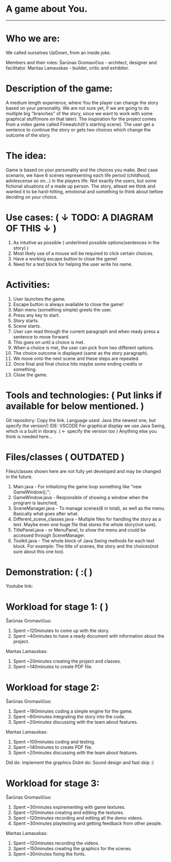# A game about You. 
-----------------
# Who we are:
We called ourselves UpDown, from an inside joke. 

Members and their roles:
Šarūnas Gromavičius - architect, designer and facilitator.
Mantas Lamauskas - builder, critic and exhibitor.

# Description of the game:

A medium length experience, where You the player can change the story based on your personality.
We are not sure yet, if we are going to do multiple big "branches" of the story, since
we want to work with some graphical stuff(more on that later). The inspiration for the project
comes from a video game called Firewatch(it's starting scene). The user get a sentence to continue
the story or gets two choices which change the outcome of the story. 

# The idea:

Game is based on your personality and the choices you make. Best case scenario, we have 6 scenes
representing each life period (childhood, adolescense so on...) in the players life. Not exactly
the users, but some fictional situations of a made up person. The story, atleast we think and wanted
it to be hard-hitting, emotional and something to think about before deciding on your choice.

# Use cases: ( ↓ TODO: A DIAGRAM OF THIS ↓ )

1. As intuitive as possible ( underlined possible options(sentences in the story) )
2. Most likely use of a mouse will be required to click certain choices.
3. Have a working escape button to close the game!
4. Need for a text block for helping the user write his name.

# Activities:

1. User launches the game.
2. Escape button is always available to close the game!
3. Main menu (something simple) greets the user.
4. Press any key to start.
5. Story starts.
6. Scene starts.
7. User can read through the current paragraph and when ready press a sentence to move forward.
8. This goes on until a choice is met.
9. When a choice is met, the user can pick from two different options.
10. The choice outcome is displayed (same as the story paragraph).
11. We move onto the next scene and these steps are repeated.
12. Once final and final choice hits maybe some ending credits or something.
13. Close the game.

# Tools and technologies: ( Put links if available for below mentioned. )

Git repository: Copy the link.
Language used: Java (the newest one, but specify the version!)
IDE: VSCODE
For graphical display we use Java Swing, which is a built in library. ( <- specify the version too )
Anything else you think is needed here...

# Files/classes ( OUTDATED )

Files/classes shown here are not fully yet developed and may be changed in the future.

1. Main.java - For initializing the game loop something like "new GameWindow();";
2. GameWindow.java - Responsible of showing a window when the program is launched;
3. SceneManager.java - To manage scenes(6 in total), as well as the menu. Basically what goes after what.
4. Different_scene_classes.java - Multiple files for handling the story as a text. Maybe even one huge file that stores the whole story(not sure).
5. TitlePanel.java - or MenuPanel, to show the menu and could be accessed through SceneManager.
6. Toolkit.java - The whole block of Java Swing methods for each text block. For example: The title of scenes, the story and the choices(not sure about this one too).

# Demonstration: ( :( )

Youtube link: 

# Workload for stage 1: ( )

Šarūnas Gromavičius:
1. Spent ~120minutes to come up with the story.
2. Spent ~40minutes to have a ready document with information about the project.

Mantas Lamauskas:
1. Spent ~20minutes creating the project and classes.
2. Spent ~140minutes to create PDF file.

# Workload for stage 2:

Šarūnas Gromavičius:
1. Spent ~180minutes coding a simple engine for the game.
2. Spent ~60minutes integrating the story into the code.
3. Spent ~20minutes discussing with the team about features.

Mantas Lamauskas:
1. Spent ~100minutes coding and testing.
2. Spent ~140minutes to create PDF file.
3. Spent ~20minutes discussing with the team about features.


Did do: implement the graphics
Didnt do: Sound design and fast skip :(

# Workload for stage 3:

Šarūnas Gromavičius:
1. Spent ~30minutes expirementing with game textures.
2. Spent ~120minutes creating and editing the textures.
3. Spent ~120minutes recording and editing all the demo videos.
4. Spent ~30minutes playtesting and getting feedback from other people.

Mantas Lamauskas:
1. Spent ~120minutes recording the videos.
2. Spent ~150minutes creating the graphics for the scenes.
3. Spent ~30minutes fixing the fonts.
